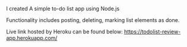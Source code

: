 I created A simple to-do list app using Node.js

Functionality includes posting, deleting, marking list elements as done.

Live link hosted by Heroku can be found below: https://todolist-review-app.herokuapp.com/

